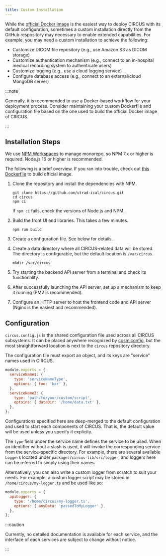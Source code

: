 ```yaml
---
title: Custom Installation
---
```


While the [official Docker image](./installation) is the easiest way to deploy CIRCUS with its default configuration, sometimes a custom installation directly from the GitHub respository may necessary to enable extended capabilities. For example, you may need a custom installation to achieve the following:

- Customize DICOM file repository (e.g., use Amazon S3 as DICOM storage)
- Customize authentication mechanism (e.g., connect to an in-hospital medical recording system to authenticate users)
- Customize logging (e.g., use a cloud logging service)
- Configure database access (e.g., connect to an external/cloud MongoDB server)

:::note

Generally, it is recommended to use a Docker-based workflow for your deployment process. Consider maintaining your custom Dockerfile and configuration file based on the one used to build the official Docker image of CIRCUS.

:::

## Installation Steps

We use [NPM Workspaces](https://docs.npmjs.com/cli/v8/using-npm/workspaces) to manage monorepo, so NPM 7.x or higher is required. Node.js 16 or higher is recommended.

The following is a brief overview. If you ran into trouble, check out [this Dockerfile](https://github.com/utrad-ical/circus/tree/master/docker-build) to build official image.

1. Clone the repository and install the dependencies with NPM.

   ```shell-session
   git clone https://github.com/utrad-ical/circus.git
   cd circus
   npm ci
   ```

   If `npm ci` fails, check the versions of Node.js and NPM.

2. Build the front UI and libraries. This takes a few minutes.

   ```shell-session
   npm run build
   ```

3. Create a configuration file. See below for details.

4. Create a data directory where all CIRCUS-related data will be stored. The directory is configurable, but the default location is `/var/circus`.

   ```shell-session
   mkdir /var/circus
   ```

5. Try starting the backend API server from a terminal and check its functionality.

6. After successfully launching the API server, set up a mechanism to keep it running (PM2 is recommended).

7. Configure an HTTP server to host the frontend code and API server (Nginx is the easiest and recommended).

## Configuration

`circus.config.js` is the shared configuration file used across all CIRCUS subsystems. It can be placed anywhere recognized by [cosmiconfig](https://github.com/davidtheclark/cosmiconfig), but the most straightforward location is next to the `circus` repository directory.

The configuration file must export an object, and its keys are "service" names used in CIRCUS.

```js
module.exports = {
  serviceName1: {
    type: 'serviceNameType',
    options: { foo: 'bar' },
  },
  serviceName2: {
    type: 'path/to/your/custom/script',
    optoins: { dataDir: '/home/data.txt' },
  },
};
```

Configurations specified here are deep-merged to the default configuration and used to start each components of CIRCUS. That is, the default value will be used unless you specify it explicity.

The `type` field under the service name defines the service to be used. When an identifier without a slash is used, it will invoke the corresponding service from the service-specific directory. For example, there are several available `Logger`s located under `packages/circus-lib/src/logger`, and loggers here can be referred to simply using their names.

Alternatively, you can also write a custom logger from scratch to suit your needs. For example, a custom logger script may be stored in `/home/circus/my-logger.ts` and be used like so:

```js
module.exports = {
  apiLogger: {
    type: '/home/circus/my-logger.ts',
    options: { anyData: 'passedToMyLogger' },
  },
};
```

:::caution

Currently, no detailed documentation is available for each service, and the interface of each services are subject to change without notice.

:::
